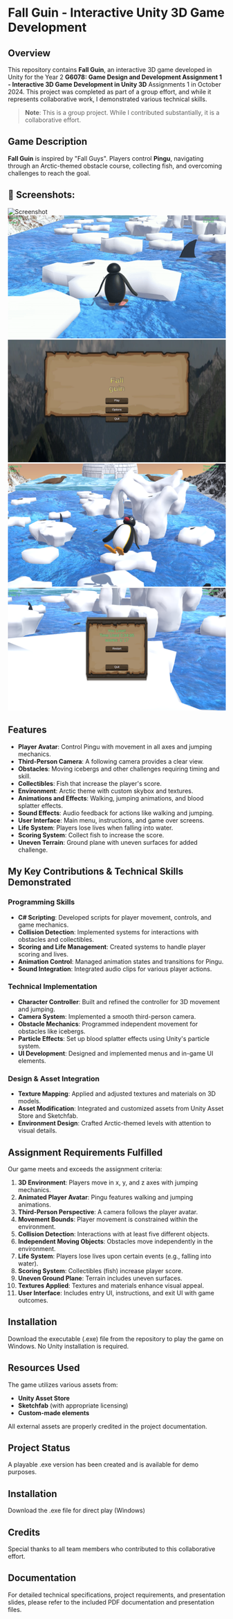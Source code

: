 # Fall Guin - Interactive Unity 3D Game Development
## Overview

This repository contains **Fall Guin**, an interactive 3D game developed in Unity for the Year 2 **G6078: Game Design and Development Assignment 1 - Interactive 3D Game Development in Unity 3D**  Assignments 1 in October 2024. This project was completed as part of a group effort, and while it represents collaborative work, I demonstrated various technical skills.

> **Note**: This is a group project. While I contributed substantially, it is a collaborative effort.

## Game Description

**Fall Guin** is inspired by "Fall Guys". Players control **Pingu**, navigating through an Arctic-themed obstacle course, collecting fish, and overcoming challenges to reach the goal.

## 📸 Screenshots:
![Screenshot](https://github.com/dundd2/Fall-guin/blob/main/Screenshot/SC%20(1).gif)
![Screenshot](https://github.com/dundd2/Fall-guin/blob/main/Screenshot/SC%20(2).gif)
![Screenshot](https://github.com/dundd2/Fall-guin/blob/main/Screenshot/SC%20(3).png)
![Screenshot](https://github.com/dundd2/Fall-guin/blob/main/Screenshot/SC%20(4).png)
![Screenshot](https://github.com/dundd2/Fall-guin/blob/main/Screenshot/SC%20(5).png)

## Features

- **Player Avatar**: Control Pingu with movement in all axes and jumping mechanics.
- **Third-Person Camera**: A following camera provides a clear view.
- **Obstacles**: Moving icebergs and other challenges requiring timing and skill.
- **Collectibles**: Fish that increase the player's score.
- **Environment**: Arctic theme with custom skybox and textures.
- **Animations and Effects**: Walking, jumping animations, and blood splatter effects.
- **Sound Effects**: Audio feedback for actions like walking and jumping.
- **User Interface**: Main menu, instructions, and game over screens.
- **Life System**: Players lose lives when falling into water.
- **Scoring System**: Collect fish to increase the score.
- **Uneven Terrain**: Ground plane with uneven surfaces for added challenge.


## My Key Contributions & Technical Skills Demonstrated

### Programming Skills

- **C# Scripting**: Developed scripts for player movement, controls, and game mechanics.
- **Collision Detection**: Implemented systems for interactions with obstacles and collectibles.
- **Scoring and Life Management**: Created systems to handle player scoring and lives.
- **Animation Control**: Managed animation states and transitions for Pingu.
- **Sound Integration**: Integrated audio clips for various player actions.

### Technical Implementation

- **Character Controller**: Built and refined the controller for 3D movement and jumping.
- **Camera System**: Implemented a smooth third-person camera.
- **Obstacle Mechanics**: Programmed independent movement for obstacles like icebergs.
- **Particle Effects**: Set up blood splatter effects using Unity's particle system.
- **UI Development**: Designed and implemented menus and in-game UI elements.

### Design & Asset Integration

- **Texture Mapping**: Applied and adjusted textures and materials on 3D models.
- **Asset Modification**: Integrated and customized assets from Unity Asset Store and Sketchfab.
- **Environment Design**: Crafted Arctic-themed levels with attention to visual details.

## Assignment Requirements Fulfilled

Our game meets and exceeds the assignment criteria:

1. **3D Environment**: Players move in x, y, and z axes with jumping mechanics.
2. **Animated Player Avatar**: Pingu features walking and jumping animations.
3. **Third-Person Perspective**: A camera follows the player avatar.
4. **Movement Bounds**: Player movement is constrained within the environment.
5. **Collision Detection**: Interactions with at least five different objects.
6. **Independent Moving Objects**: Obstacles move independently in the environment.
7. **Life System**: Players lose lives upon certain events (e.g., falling into water).
8. **Scoring System**: Collectibles (fish) increase player score.
9. **Uneven Ground Plane**: Terrain includes uneven surfaces.
10. **Textures Applied**: Textures and materials enhance visual appeal.
11. **User Interface**: Includes entry UI, instructions, and exit UI with game outcomes.

## Installation

Download the executable (.exe) file from the repository to play the game on Windows. No Unity installation is required.

## Resources Used

The game utilizes various assets from:

- **Unity Asset Store**
- **Sketchfab** (with appropriate licensing)
- **Custom-made elements**

All external assets are properly credited in the project documentation.

## Project Status
A playable .exe version has been created and is available for demo purposes.

## Installation
Download the .exe file for direct play (Windows)

## Credits

Special thanks to all team members who contributed to this collaborative effort.

## Documentation

For detailed technical specifications, project requirements, and presentation slides, please refer to the included PDF documentation and presentation files.

